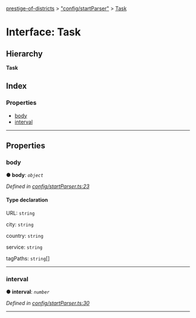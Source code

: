 [prestige-of-districts](../README.md) > ["config/startParser"](../modules/_config_startparser_.md) > [Task](../interfaces/_config_startparser_.task.md)

# Interface: Task

## Hierarchy

**Task**

## Index

### Properties

* [body](_config_startparser_.task.md#body)
* [interval](_config_startparser_.task.md#interval)

---

## Properties

<a id="body"></a>

###  body

**● body**: *`object`*

*Defined in [config/startParser.ts:23](https://github.com/YarosJ/prestige-of-districts/blob/828e334/config/startParser.ts#L23)*

#### Type declaration

 URL: `string`

 city: `string`

 country: `string`

 service: `string`

 tagPaths: `string`[]

___
<a id="interval"></a>

###  interval

**● interval**: *`number`*

*Defined in [config/startParser.ts:30](https://github.com/YarosJ/prestige-of-districts/blob/828e334/config/startParser.ts#L30)*

___


